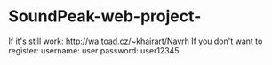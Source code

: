 # SoundPeak-web-project-
If it's still work: http://wa.toad.cz/~khairart/Navrh
If you don't want to register:
username: user
password: user12345
